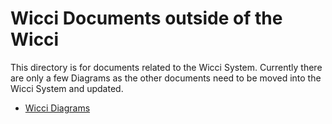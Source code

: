 # Wicci Documents outside of the Wicci

This directory is for documents related to the Wicci System.
Currently there are only a few Diagrams as the other documents
need to be moved into the Wicci System and updated.

* [Wicci Diagrams](Diagrams/index2.html)
